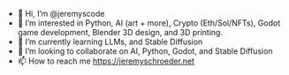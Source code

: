 - 👋 Hi, I’m @jeremyscode
- 👀 I’m interested in Python, AI (art + more), Crypto (Eth/Sol/NFTs), Godot game development, Blender 3D design, and 3D printing.
- 🌱 I’m currently learning LLMs, and Stable Diffusion
- 💞️ I’m looking to collaborate on AI, Python, Godot, and Stable Diffusion
- 📫 How to reach me https://jeremyschroeder.net

<!---
jeremyscode/jeremyscode is a ✨ special ✨ repository because its `README.md` (this file) appears on your GitHub profile.
You can click the Preview link to take a look at your changes.
--->
